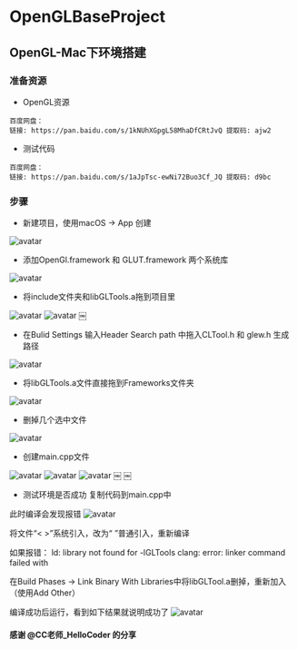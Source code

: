 # OpenGLBaseProject

## OpenGL-Mac下环境搭建
### 准备资源
- OpenGL资源
```
百度网盘：
链接: https://pan.baidu.com/s/1kNUhXGpgL58MhaDfCRtJvQ 提取码: ajw2
``` 
- 测试代码
```
百度网盘：
链接: https://pan.baidu.com/s/1aJpTsc-ewNi72Buo3Cf_JQ 提取码: d9bc 
```

### 步骤

- 新建项目，使用macOS -> App 创建

![avatar](./image/1.png)


- 添加OpenGl.framework 和 GLUT.framework 两个系统库

![avatar](./image/2.png)

- 将include文件夹和libGLTools.a拖到项目里

![avatar](./image/3_1.png)
![avatar](./image/3_2.png)
￼
- 在Bulid Settings 输入Header Search path 中拖入CLTool.h 和 glew.h 生成路径

![avatar](./image/4.png)

- 将libGLTools.a文件直接拖到Frameworks文件夹

![avatar](./image/5.png)

- 删掉几个选中文件

![avatar](./image/6.png)

- 创建main.cpp文件

![avatar](./image/7_1.png)
![avatar](./image/7_2.png)
![avatar](./image/7_3.png)
￼
￼


- 测试环境是否成功
复制代码到main.cpp中

此时编译会发现报错
![avatar](./image/8_1.png)

将文件“< >”系统引入，改为“ ”普通引入，重新编译

如果报错：
ld: library not found for -lGLTools clang: error: linker command failed with

在Build Phases -> Link Binary With Libraries中将libGLTool.a删掉，重新加入（使用Add Other）

编译成功后运行，看到如下结果就说明成功了
![avatar](./image/8_2.png)


#### 感谢 @CC老师_HelloCoder 的分享